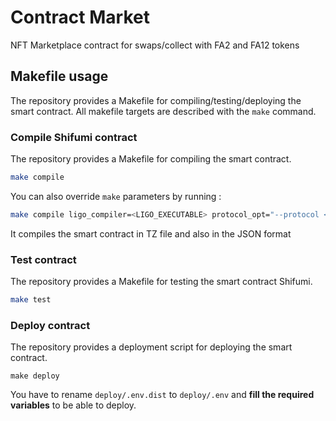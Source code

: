 # Contract Market

NFT Marketplace contract for swaps/collect with FA2 and FA12 tokens 

## Makefile usage

The repository provides a Makefile for compiling/testing/deploying the smart
contract. All makefile targets are described with the `make` command.

### Compile Shifumi contract

The repository provides a Makefile for compiling the smart contract.

```sh
make compile
```

You can also override `make` parameters by running :

```sh
make compile ligo_compiler=<LIGO_EXECUTABLE> protocol_opt="--protocol <PROTOCOL>"
```

It compiles the smart contract in TZ file and also in the JSON format

### Test contract

The repository provides a Makefile for testing the smart contract Shifumi.

```sh
make test
```

### Deploy contract

The repository provides a deployment script for deploying the smart contract.

```
make deploy
```

You have to rename `deploy/.env.dist` to `deploy/.env` and **fill the required variables** to be able to deploy.
